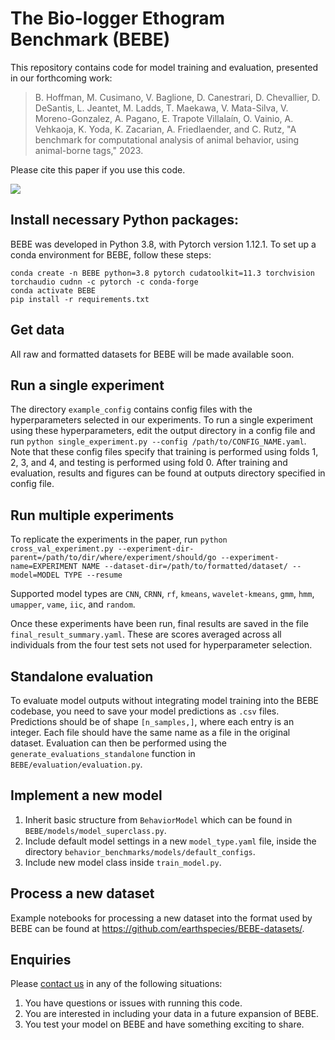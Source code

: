 # The Bio-logger Ethogram Benchmark (BEBE)

This repository contains code for model training and evaluation, presented in our forthcoming work:

> B. Hoffman, M. Cusimano, V. Baglione, D. Canestrari, D. Chevallier, D. DeSantis, L. Jeantet, M. Ladds, T. Maekawa, V. Mata-Silva, V. Moreno-Gonzalez, A. Pagano, E. Trapote Villalaín, O. Vainio, A. Vehkaoja, K. Yoda, K. Zacarian, A. Friedlaender, and C. Rutz, "A benchmark for computational analysis of animal behavior, using animal-borne tags," 2023.

Please cite this paper if you use this code.

<img src="https://user-images.githubusercontent.com/72874445/228656286-3266a247-1935-451c-b315-6b506f7adc24.png">

## Install necessary Python packages:

BEBE was developed in Python 3.8, with Pytorch version 1.12.1. To set up a conda environment for BEBE, follow these steps:

```
conda create -n BEBE python=3.8 pytorch cudatoolkit=11.3 torchvision torchaudio cudnn -c pytorch -c conda-forge
conda activate BEBE
pip install -r requirements.txt
```

## Get data

All raw and formatted datasets for BEBE will be made available soon.

## Run a single experiment

The directory `example_config` contains config files with the hyperparameters selected in our experiments. To run a single experiment using these hyperparameters, edit the output directory in a config file and run `python single_experiment.py --config /path/to/CONFIG_NAME.yaml`. Note that these config files specify that training is performed using folds 1, 2, 3, and 4, and testing is performed using fold 0. After training and evaluation, results and figures can be found at outputs directory specified in config file. 

## Run multiple experiments

To replicate the experiments in the paper, run `python cross_val_experiment.py --experiment-dir-parent=/path/to/dir/where/experiment/should/go --experiment-name=EXPERIMENT NAME --dataset-dir=/path/to/formatted/dataset/ --model=MODEL TYPE --resume`

Supported model types are `CNN`, `CRNN`, `rf`, `kmeans`, `wavelet-kmeans`, `gmm`, `hmm`, `umapper`, `vame`, `iic`, and `random`.

Once these experiments have been run, final results are saved in the file `final_result_summary.yaml`. These are scores averaged across all individuals from the four test sets not used for hyperparameter selection.

## Standalone evaluation

To evaluate model outputs without integrating model training into the BEBE codebase, you need to save your model predictions as `.csv` files. Predictions should be of shape `[n_samples,]`, where each entry is an integer. Each file should have the same name as a file in the original dataset. Evaluation can then be performed using the `generate_evaluations_standalone` function in `BEBE/evaluation/evaluation.py`.

## Implement a new model

1. Inherit basic structure from `BehaviorModel` which can be found in `BEBE/models/model_superclass.py`.
2. Include default model settings in a new `model_type.yaml` file, inside the directory `behavior_benchmarks/models/default_configs`.
3. Include new model class inside `train_model.py`.

## Process a new dataset

Example notebooks for processing a new dataset into the format used by BEBE can be found at <https://github.com/earthspecies/BEBE-datasets/>.

## Enquiries

Please [contact us](mailto:benjamin@earthspecies.org) in any of the following situations:

1. You have questions or issues with running this code.
2. You are interested in including your data in a future expansion of BEBE.
3. You test your model on BEBE and have something exciting to share.



